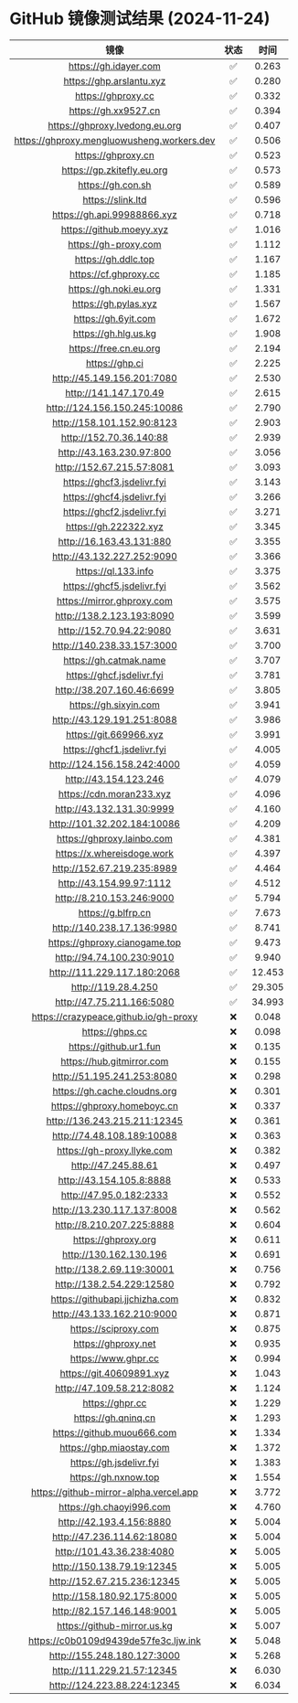 # GitHub 镜像测试结果 (2024-11-24)

|  镜像  |  状态  |  时间  |
| :----: | :----: | :----: |
| https://gh.idayer.com | ✅ | 0.263 |
| https://ghp.arslantu.xyz | ✅ | 0.280 |
| https://ghproxy.cc | ✅ | 0.332 |
| https://gh.xx9527.cn | ✅ | 0.394 |
| https://ghproxy.lvedong.eu.org | ✅ | 0.407 |
| https://ghproxy.mengluowusheng.workers.dev | ✅ | 0.506 |
| https://ghproxy.cn | ✅ | 0.523 |
| https://gp.zkitefly.eu.org | ✅ | 0.573 |
| https://gh.con.sh | ✅ | 0.589 |
| https://slink.ltd | ✅ | 0.596 |
| https://gh.api.99988866.xyz | ✅ | 0.718 |
| https://github.moeyy.xyz | ✅ | 1.016 |
| https://gh-proxy.com | ✅ | 1.112 |
| https://gh.ddlc.top | ✅ | 1.167 |
| https://cf.ghproxy.cc | ✅ | 1.185 |
| https://gh.noki.eu.org | ✅ | 1.331 |
| https://gh.pylas.xyz | ✅ | 1.567 |
| https://gh.6yit.com | ✅ | 1.672 |
| https://gh.hlg.us.kg | ✅ | 1.908 |
| https://free.cn.eu.org | ✅ | 2.194 |
| https://ghp.ci | ✅ | 2.225 |
| http://45.149.156.201:7080 | ✅ | 2.530 |
| http://141.147.170.49 | ✅ | 2.615 |
| http://124.156.150.245:10086 | ✅ | 2.790 |
| http://158.101.152.90:8123 | ✅ | 2.903 |
| http://152.70.36.140:88 | ✅ | 2.939 |
| http://43.163.230.97:800 | ✅ | 3.056 |
| http://152.67.215.57:8081 | ✅ | 3.093 |
| https://ghcf3.jsdelivr.fyi | ✅ | 3.143 |
| https://ghcf4.jsdelivr.fyi | ✅ | 3.266 |
| https://ghcf2.jsdelivr.fyi | ✅ | 3.271 |
| https://gh.222322.xyz | ✅ | 3.345 |
| http://16.163.43.131:880 | ✅ | 3.355 |
| http://43.132.227.252:9090 | ✅ | 3.366 |
| https://ql.133.info | ✅ | 3.375 |
| https://ghcf5.jsdelivr.fyi | ✅ | 3.562 |
| https://mirror.ghproxy.com | ✅ | 3.575 |
| http://138.2.123.193:8090 | ✅ | 3.599 |
| http://152.70.94.22:9080 | ✅ | 3.631 |
| http://140.238.33.157:3000 | ✅ | 3.700 |
| https://gh.catmak.name | ✅ | 3.707 |
| https://ghcf.jsdelivr.fyi | ✅ | 3.781 |
| http://38.207.160.46:6699 | ✅ | 3.805 |
| https://gh.sixyin.com | ✅ | 3.941 |
| http://43.129.191.251:8088 | ✅ | 3.986 |
| https://git.669966.xyz | ✅ | 3.991 |
| https://ghcf1.jsdelivr.fyi | ✅ | 4.005 |
| http://124.156.158.242:4000 | ✅ | 4.059 |
| http://43.154.123.246 | ✅ | 4.079 |
| https://cdn.moran233.xyz | ✅ | 4.096 |
| http://43.132.131.30:9999 | ✅ | 4.160 |
| http://101.32.202.184:10086 | ✅ | 4.209 |
| https://ghproxy.lainbo.com | ✅ | 4.381 |
| https://x.whereisdoge.work | ✅ | 4.397 |
| http://152.67.219.235:8989 | ✅ | 4.464 |
| http://43.154.99.97:1112 | ✅ | 4.512 |
| http://8.210.153.246:9000 | ✅ | 5.794 |
| https://g.blfrp.cn | ✅ | 7.673 |
| http://140.238.17.136:9980 | ✅ | 8.741 |
| https://ghproxy.cianogame.top | ✅ | 9.473 |
| http://94.74.100.230:9010 | ✅ | 9.940 |
| http://111.229.117.180:2068 | ✅ | 12.453 |
| http://119.28.4.250 | ✅ | 29.305 |
| http://47.75.211.166:5080 | ✅ | 34.993 |
| https://crazypeace.github.io/gh-proxy | ❌ | 0.048 |
| https://ghps.cc | ❌ | 0.098 |
| https://github.ur1.fun | ❌ | 0.135 |
| https://hub.gitmirror.com | ❌ | 0.155 |
| http://51.195.241.253:8080 | ❌ | 0.298 |
| https://gh.cache.cloudns.org | ❌ | 0.301 |
| https://ghproxy.homeboyc.cn | ❌ | 0.337 |
| http://136.243.215.211:12345 | ❌ | 0.361 |
| http://74.48.108.189:10088 | ❌ | 0.363 |
| https://gh-proxy.llyke.com | ❌ | 0.382 |
| http://47.245.88.61 | ❌ | 0.497 |
| http://43.154.105.8:8888 | ❌ | 0.533 |
| http://47.95.0.182:2333 | ❌ | 0.552 |
| http://13.230.117.137:8008 | ❌ | 0.562 |
| http://8.210.207.225:8888 | ❌ | 0.604 |
| https://ghproxy.org | ❌ | 0.611 |
| http://130.162.130.196 | ❌ | 0.691 |
| http://138.2.69.119:30001 | ❌ | 0.756 |
| http://138.2.54.229:12580 | ❌ | 0.792 |
| https://githubapi.jjchizha.com | ❌ | 0.832 |
| http://43.133.162.210:9000 | ❌ | 0.871 |
| https://sciproxy.com | ❌ | 0.875 |
| https://ghproxy.net | ❌ | 0.935 |
| https://www.ghpr.cc | ❌ | 0.994 |
| https://git.40609891.xyz | ❌ | 1.043 |
| http://47.109.58.212:8082 | ❌ | 1.124 |
| https://ghpr.cc | ❌ | 1.229 |
| https://gh.qninq.cn | ❌ | 1.293 |
| https://github.muou666.com | ❌ | 1.334 |
| https://ghp.miaostay.com | ❌ | 1.372 |
| https://gh.jsdelivr.fyi | ❌ | 1.383 |
| https://gh.nxnow.top | ❌ | 1.554 |
| https://github-mirror-alpha.vercel.app | ❌ | 3.772 |
| https://gh.chaoyi996.com | ❌ | 4.760 |
| http://42.193.4.156:8880 | ❌ | 5.004 |
| http://47.236.114.62:18080 | ❌ | 5.004 |
| http://101.43.36.238:4080 | ❌ | 5.005 |
| http://150.138.79.19:12345 | ❌ | 5.005 |
| http://152.67.215.236:12345 | ❌ | 5.005 |
| http://158.180.92.175:8000 | ❌ | 5.005 |
| http://82.157.146.148:9001 | ❌ | 5.005 |
| https://github-mirror.us.kg | ❌ | 5.007 |
| https://c0b0109d9439de57fe3c.ljw.ink | ❌ | 5.048 |
| http://155.248.180.127:3000 | ❌ | 5.268 |
| http://111.229.21.57:12345 | ❌ | 6.030 |
| http://124.223.88.224:12345 | ❌ | 6.034 |
